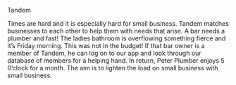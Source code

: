 Tandem

Times are hard and it is especially hard for small business. Tandem matches businesses to each other to help them with needs that arise. A bar needs a plumber and fast! The ladies bathroom is overflowing something fierce and it’s Friday morning. This was not in the budget! If that bar owner is a member of Tandem, he can log on to our app and look through our database of members for a helping hand. In return, Peter Plumber enjoys 5 0’clock for a month. The aim is to lighten the load on small business with small business. 
